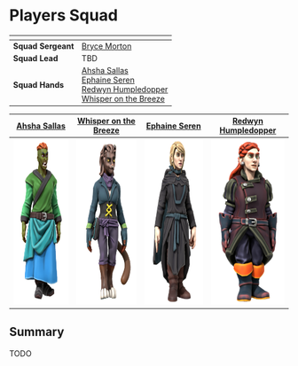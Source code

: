 # Players Squad

| []() | |
| --- | --- |
| **Squad Sergeant** | [Bryce Morton](../../../../../people/bryce-morton.md) |
| **Squad Lead** | TBD |
| **Squad Hands** | [Ahsha Sallas](../../../../../people/ahsha-sallas.md)<br />[Ephaine Seren](../../../../../people/ephaine-seren.md)<br />[Redwyn Humpledopper](../../../../../people/redywn-humpledopper.md)<br />[Whisper on the Breeze](../../../../../people/whisper-on-the-breeze.md) |

| [Ahsha Sallas](../../../../../people/ahsha-sallas.md) | [Whisper on the Breeze](../../../../../people/whisper-on-the-breeze.md) | [Ephaine Seren](../../../../../people/ephaine-seren.md) | [Redwyn Humpledopper](../../../../../people/redywn-humpledopper.md) |
|:---:|:---:|:---:|:---:|
| <img src="../../../../../../images/people/ahsha-sallas.png" height="300" /> | <img src="../../../../../../images/people/whisper-on-the-breeze.png" height="300" /> | <img src="../../../../../../images/people/ephaine-seren.png" height="300" /> | <img src="../../../../../../images/people/redwyn-humpledopper.png" height="300" /> |

## Summary

TODO
